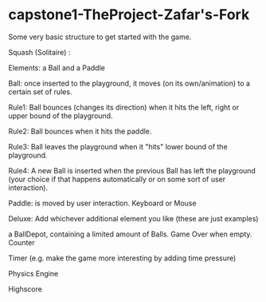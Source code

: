 # capstone1-TheProject-Zafar's-Fork

Some very basic structure to get started with the game.

Squash (Solitaire) :

Elements: a Ball and a Paddle

Ball: once inserted to the playground, it moves (on its own/animation) to a certain set of rules.

Rule1: Ball bounces (changes its direction) when it hits the left, right or upper bound of the playground.

Rule2: Ball bounces when it hits the paddle.

Rule3: Ball leaves the playground when it "hits" lower bound of the playground.

Rule4: A new Ball is inserted when the previous Ball has left the playground (your choice if that happens automatically or on some sort of user interaction).


Paddle: is moved by user interaction. Keyboard or Mouse

Deluxe: Add whichever additional element you like (these are just examples)

a BallDepot, containing a limited amount of Balls. Game Over when empty.
Counter

Timer (e.g. make the game more interesting by adding time pressure)

Physics Engine


Highscore
